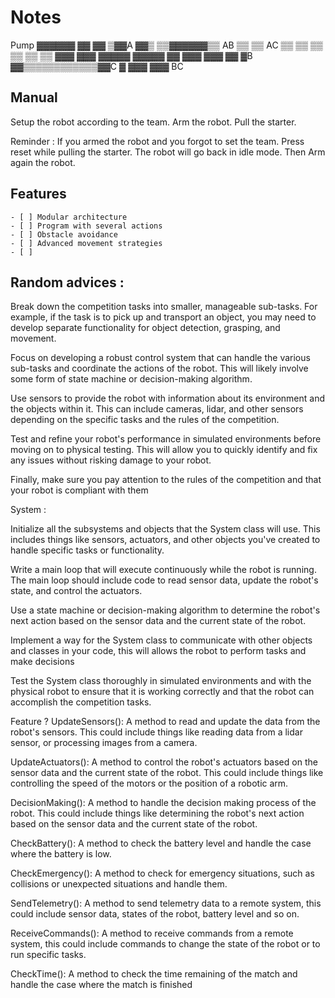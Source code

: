 # Notes

<!-->
                           Pump                
                          ▓▓▓▓▓▓                            
                          ▓▓  ▓▓                            
                         ▒▓▓A ▓▓▒                           
                        ▒▒▓▓▓▓▓▓▒▒                          
                  AB   ▒▒        ▒▒   AC                    
                      ▒▒          ▒▒                        
                     ▒▒            ▒▒                       
                    ▒▒              ▒▒                      
                   ▓▓▓              ▓▓▓                     
                  ▓▓▓▓▓            ▓▓▓▓▓                    
                 ▓▓  ▓▓▓          ▓▓▓  ▓▓                   
                  ▓B ▓▓▒▒▒▒▒▒▒▒▒▒▒▒▓▓C ▓                    
                   ▓▓▓              ▓▓▓                     
                                                            
                             BC                             
   
                                                            
</-->

## Manual

Setup the robot according to the team.
Arm the robot.
Pull the starter.

Reminder : If you armed the robot and you forgot to set the team. Press reset while pulling the starter. The robot will go back in idle mode. Then Arm again the robot.

## Features
    - [ ] Modular architecture
    - [ ] Program with several actions
    - [ ] Obstacle avoidance
    - [ ] Advanced movement strategies
    - [ ] 


## Random advices : 

Break down the competition tasks into smaller, manageable sub-tasks. For example, if the task is to pick up and transport an object, you may need to develop separate functionality for object detection, grasping, and movement.

Focus on developing a robust control system that can handle the various sub-tasks and coordinate the actions of the robot. This will likely involve some form of state machine or decision-making algorithm.

Use sensors to provide the robot with information about its environment and the objects within it. This can include cameras, lidar, and other sensors depending on the specific tasks and the rules of the competition.

Test and refine your robot's performance in simulated environments before moving on to physical testing. This will allow you to quickly identify and fix any issues without risking damage to your robot.

Finally, make sure you pay attention to the rules of the competition and that your robot is compliant with them



System : 

Initialize all the subsystems and objects that the System class will use. This includes things like sensors, actuators, and other objects you've created to handle specific tasks or functionality.

Write a main loop that will execute continuously while the robot is running. The main loop should include code to read sensor data, update the robot's state, and control the actuators.

Use a state machine or decision-making algorithm to determine the robot's next action based on the sensor data and the current state of the robot.

Implement a way for the System class to communicate with other objects and classes in your code, this will allows the robot to perform tasks and make decisions

Test the System class thoroughly in simulated environments and with the physical robot to ensure that it is working correctly and that the robot can accomplish the competition tasks.


Feature ? 
UpdateSensors(): A method to read and update the data from the robot's sensors. This could include things like reading data from a lidar sensor, or processing images from a camera.

UpdateActuators(): A method to control the robot's actuators based on the sensor data and the current state of the robot. This could include things like controlling the speed of the motors or the position of a robotic arm.

DecisionMaking(): A method to handle the decision making process of the robot. This could include things like determining the robot's next action based on the sensor data and the current state of the robot.

CheckBattery(): A method to check the battery level and handle the case where the battery is low.

CheckEmergency(): A method to check for emergency situations, such as collisions or unexpected situations and handle them.

SendTelemetry(): A method to send telemetry data to a remote system, this could include sensor data, states of the robot, battery level and so on.

ReceiveCommands(): A method to receive commands from a remote system, this could include commands to change the state of the robot or to run specific tasks.

CheckTime(): A method to check the time remaining of the match and handle the case where the match is finished